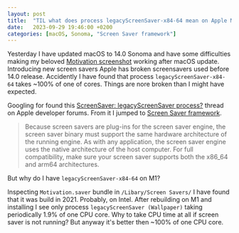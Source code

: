 ```yaml
---
layout: post
title:  "TIL what does process legacyScreenSaver-x84-64 mean on Apple M1"
date:   2023-09-29 19:46:00 +0200
categories: [macOS, Sonoma, "Screen Saver framework"]
---
```

Yesterday I have updated macOS to 14.0 Sonoma and have some difficulties making my beloved [Motivation screenshot](https://github.com/valeriyvan/Motivation) working after macOS update. Introducing new screen savers Apple has broken screensavers used before 14.0 release. Accidently I have found that process `legacyScreenSaver-x84-64` takes ~100% of one of cores. Things are nore broken than I might have expected.

Googling for found this [ScreenSaver: legacyScreenSaver process?](https://developer.apple.com/forums/thread/117136) thread on Apple developer forums. From it I jumped to [Screen Saver framework](https://developer.apple.com/documentation/screensaver).

> Because screen savers are plug-ins for the screen saver engine, the screen saver binary must support the same hardware architecture of the running engine. As with any application, the screen saver engine uses the native architecture of the host computer. For full compatibility, make sure your screen saver supports both the x86_64 and arm64 architectures.

But why do I have `legacyScreenSaver-x84-64` on M1?

Inspecting `Motivation.saver` bundle in `/Libary/Screen Savers/` I have found that it was build in 2021. Probably, on Intel. After rebuilding on M1 and installing I see only process `legacyScreenSaver (Wallpaper)` taking periodically 1.9% of one CPU core. Why to take CPU time at all if screen saver is not running? But anyway it's better then ~100% of one CPU core.
